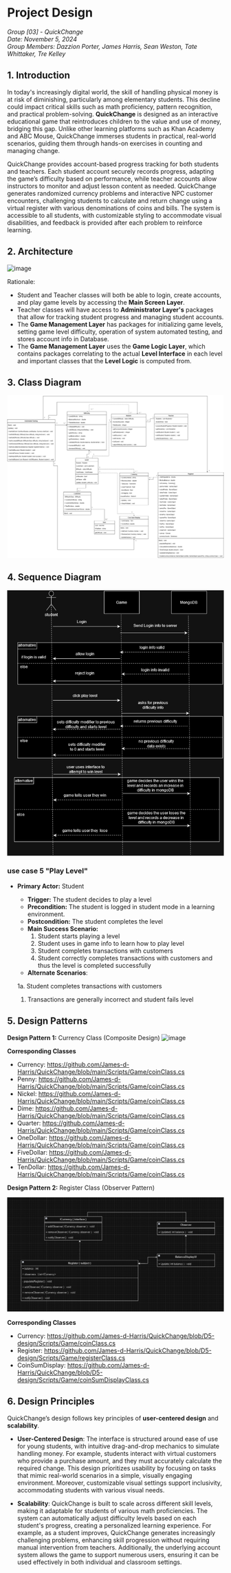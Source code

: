 # Project Design
*Group [03] - QuickChange*\
*Date: November 5, 2024*\
*Group Members: Dazzion Porter, James Harris, Sean Weston, Tate Whittaker, Tre Kelley*

## 1. Introduction
In today's increasingly digital world, the skill of handling physical money is at risk of diminishing, particularly among elementary students. This decline could impact critical skills such as math proficiency, pattern recognition, and practical problem-solving. **QuickChange** is designed as an interactive educational game that reintroduces children to the value and use of money, bridging this gap. Unlike other learning platforms such as Khan Academy and ABC Mouse, QuickChange immerses students in practical, real-world scenarios, guiding them through hands-on exercises in counting and managing change.

QuickChange provides account-based progress tracking for both students and teachers. Each student account securely records progress, adapting the game’s difficulty based on performance, while teacher accounts allow instructors to monitor and adjust lesson content as needed. QuickChange generates randomized currency problems and interactive NPC customer encounters, challenging students to calculate and return change using a virtual register with various denominations of coins and bills. The system is accessible to all students, with customizable styling to accommodate visual disabilities, and feedback is provided after each problem to reinforce learning.


## 2. Architecture
![image](https://github.com/user-attachments/assets/a399180b-c8a1-4c40-9bcd-28b3860218a7)

Rationale:
- Student and Teacher classes will both be able to login, create accounts, and play game levels by accessing the **Main Screen Layer**.
- Teacher classes will have access to **Administrator Layer's** packages that allow for tracking student progress and managing student accounts.
- The **Game Management Layer** has packages for initializing game levels, setting game level difficulty, operation of system automated testing, and stores account info in Database.
- The **Game Management Layer** uses the **Game Logic Layer**, which contains packages correlating to the actual **Level Interface** in each level and important classes that the **Level Logic** is computed from.
   
## 3. Class Diagram

![image](https://github.com/James-d-Harris/QuickChange/blob/main/images/D5UMLClassDiagram.png) 

## 4. Sequence Diagram
![image](https://github.com/James-d-Harris/QuickChange/blob/main/images/use%20case%205%20play%20level.drawio.png)

### use case 5 "Play Level" 
- **Primary Actor:** Student
  - **Trigger:** The student decides to play a level
  - **Precondition:** The student is logged in student mode in a learning environment.
  - **Postcondition:** The student completes the level
  - **Main Success Scenario:**
    1. Student starts playing a level
    2. Student uses in game info to learn how to play level
    3. Student completes transactions with customers
    4. Student correctly completes transactions with customers and thus the level is completed successfully
  - **Alternate Scenarios**:

  1a. Student completes transactions with customers
    1. Transactions are generally incorrect and student fails level


## 5. Design Patterns
**Design Pattern 1:** Currency Class (Composite Design)
  ![image](https://github.com/user-attachments/assets/574e99b5-c2d5-4a81-aa95-ebf4286892ab)

  **Corresponding Classes**
- Currency: https://github.com/James-d-Harris/QuickChange/blob/main/Scripts/Game/coinClass.cs
- Penny: https://github.com/James-d-Harris/QuickChange/blob/main/Scripts/Game/coinClass.cs
- Nickel: https://github.com/James-d-Harris/QuickChange/blob/main/Scripts/Game/coinClass.cs
- Dime: https://github.com/James-d-Harris/QuickChange/blob/main/Scripts/Game/coinClass.cs
- Quarter: https://github.com/James-d-Harris/QuickChange/blob/main/Scripts/Game/coinClass.cs
- OneDollar: https://github.com/James-d-Harris/QuickChange/blob/main/Scripts/Game/coinClass.cs
- FiveDollar: https://github.com/James-d-Harris/QuickChange/blob/main/Scripts/Game/coinClass.cs
- TenDollar: https://github.com/James-d-Harris/QuickChange/blob/main/Scripts/Game/coinClass.cs

**Design Pattern 2:** Register Class (Observer Pattern)

  ![image](https://github.com/James-d-Harris/QuickChange/blob/main/images/D5UMLObserver.png)


  **Corresponding Classes**
- Currency: https://github.com/James-d-Harris/QuickChange/blob/D5-design/Scripts/Game/coinClass.cs
- Register: https://github.com/James-d-Harris/QuickChange/blob/D5-design/Scripts/Game/registerClass.cs
- CoinSumDisplay: https://github.com/James-d-Harris/QuickChange/blob/D5-design/Scripts/Game/coinSumDisplayClass.cs

## 6. Design Principles
QuickChange’s design follows key principles of **user-centered design** and **scalability**.

- **User-Centered Design**: The interface is structured around ease of use for young students, with intuitive drag-and-drop mechanics to simulate handling money. For example, students interact with virtual customers who provide a purchase amount, and they must accurately calculate the required change. This design prioritizes usability by focusing on tasks that mimic real-world scenarios in a simple, visually engaging environment. Moreover, customizable visual settings support inclusivity, accommodating students with various visual needs.

- **Scalability**: QuickChange is built to scale across different skill levels, making it adaptable for students of various math proficiencies. The system can automatically adjust difficulty levels based on each student's progress, creating a personalized learning experience. For example, as a student improves, QuickChange generates increasingly challenging problems, enhancing skill progression without requiring manual intervention from teachers. Additionally, the underlying account system allows the game to support numerous users, ensuring it can be used effectively in both individual and classroom settings.
